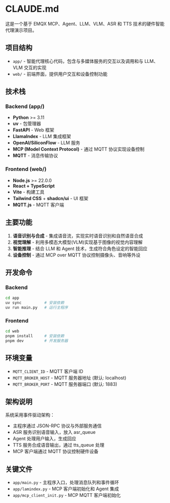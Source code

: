 # CLAUDE.md

这是一个基于 EMQX MCP、Agent、LLM、VLM、ASR 和 TTS 技术的硬件智能代理演示项目。

## 项目结构

- `app/` - 智能代理核心代码，包含与多媒体服务的交互以及调用和与 LLM、VLM 交互的实现
- `web/` - 前端界面，提供用户交互和设备控制功能

## 技术栈

### Backend (app/)

- **Python** >= 3.11
- **uv** - 包管理器
- **FastAPI** - Web 框架
- **LlamaIndex** - LLM 集成框架
- **OpenAI/SiliconFlow** - LLM 服务
- **MCP (Model Context Protocol)** - 通过 MQTT 协议实现设备控制
- **MQTT** - 消息传输协议

### Frontend (web/)

- **Node.js** >= 22.0.0
- **React + TypeScript**
- **Vite** - 构建工具
- **Tailwind CSS** + **shadcn/ui** - UI 框架
- **MQTT.js** - MQTT 客户端

## 主要功能

1. **语音识别与合成** - 集成语音流，实现实时语音识别和自然语音合成
2. **视觉理解** - 利用多模态大模型(VLM)实现基于图像的视觉内容理解
3. **智能推理** - 结合 LLM 和 Agent 技术，生成符合角色设定的智能回应
4. **设备控制** - 通过 MCP over MQTT 协议控制摄像头、音响等外设

## 开发命令

### Backend

```bash
cd app
uv sync          # 安装依赖
uv run main.py   # 运行主程序
```

### Frontend

```bash
cd web
pnpm install     # 安装依赖
pnpm dev         # 开发服务器
```

## 环境变量

- `MQTT_CLIENT_ID` - MQTT 客户端 ID
- `MQTT_BROKER_HOST` - MQTT 服务器地址 (默认: localhost)
- `MQTT_BROKER_PORT` - MQTT 服务器端口 (默认: 1883)

## 架构说明

系统采用事件驱动架构：

- 主程序通过 JSON-RPC 协议与外部服务通信
- ASR 服务识别语音输入，放入 asr_queue
- Agent 处理用户输入，生成回应
- TTS 服务合成语音输出，通过 tts_queue 处理
- MCP 客户端通过 MQTT 协议控制硬件设备

## 关键文件

- `app/main.py` - 主程序入口，处理消息队列和事件循环
- `app/lamindex.py` - MCP 客户端初始化和 Agent 集成
- `app/mcp_client_init.py` - MCP MQTT 客户端初始化
